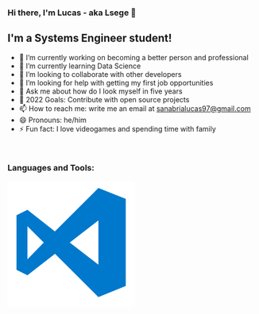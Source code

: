 ### Hi there, I'm Lucas - aka Lsege 👋

## I'm a Systems Engineer student!
- 🔭 I’m currently working on becoming a better person and professional
- 🌱 I’m currently learning Data Science
- 👯 I’m looking to collaborate with other developers
- 🤔 I’m looking for help with getting my first job opportunities
- 💬 Ask me about how do I look myself in five years
- 🥅 2022 Goals: Contribute with open source projects
- 📫 How to reach me: write me an email at sanabrialucas97@gmail.com
- 😄 Pronouns: he/him
- ⚡ Fun fact: I love videogames and spending time with family

<br />

### Languages and Tools:

![<img align="lef" alt="Visual Studio Code" with="26px"](Images/Visual_Studio_Code_0.10.1_icon.png)
